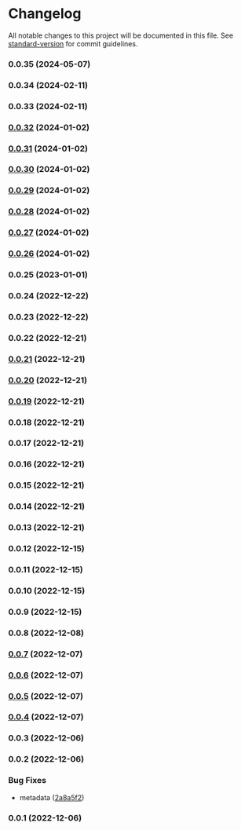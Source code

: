 # Changelog

All notable changes to this project will be documented in this file. See [standard-version](https://github.com/conventional-changelog/standard-version) for commit guidelines.

### 0.0.35 (2024-05-07)

### 0.0.34 (2024-02-11)

### 0.0.33 (2024-02-11)

### [0.0.32](https://github.com/Kikobeats/test/compare/v0.0.31...v0.0.32) (2024-01-02)

### [0.0.31](https://github.com/Kikobeats/test/compare/v0.0.30...v0.0.31) (2024-01-02)

### [0.0.30](https://github.com/Kikobeats/test/compare/v0.0.29...v0.0.30) (2024-01-02)

### [0.0.29](https://github.com/Kikobeats/test/compare/v0.0.28...v0.0.29) (2024-01-02)

### [0.0.28](https://github.com/Kikobeats/test/compare/v0.0.27...v0.0.28) (2024-01-02)

### [0.0.27](https://github.com/Kikobeats/test/compare/v0.0.26...v0.0.27) (2024-01-02)

### [0.0.26](https://github.com/Kikobeats/test/compare/v0.0.25...v0.0.26) (2024-01-02)

### 0.0.25 (2023-01-01)

### 0.0.24 (2022-12-22)

### 0.0.23 (2022-12-22)

### 0.0.22 (2022-12-21)

### [0.0.21](https://github.com/Kikobeats/test/compare/v0.0.20...v0.0.21) (2022-12-21)

### [0.0.20](https://github.com/Kikobeats/test/compare/v0.0.19...v0.0.20) (2022-12-21)

### [0.0.19](https://github.com/Kikobeats/test/compare/v0.0.18...v0.0.19) (2022-12-21)

### 0.0.18 (2022-12-21)

### 0.0.17 (2022-12-21)

### 0.0.16 (2022-12-21)

### 0.0.15 (2022-12-21)

### 0.0.14 (2022-12-21)

### 0.0.13 (2022-12-21)

### 0.0.12 (2022-12-15)

### 0.0.11 (2022-12-15)

### 0.0.10 (2022-12-15)

### 0.0.9 (2022-12-15)

### 0.0.8 (2022-12-08)

### [0.0.7](https://github.com/Kikobeats/test/compare/v0.0.6...v0.0.7) (2022-12-07)

### [0.0.6](https://github.com/Kikobeats/test/compare/v0.0.5...v0.0.6) (2022-12-07)

### [0.0.5](https://github.com/Kikobeats/test/compare/v0.0.4...v0.0.5) (2022-12-07)

### [0.0.4](https://github.com/Kikobeats/test/compare/v0.0.3...v0.0.4) (2022-12-07)

### 0.0.3 (2022-12-06)

### 0.0.2 (2022-12-06)


### Bug Fixes

* metadata ([2a8a5f2](https://github.com/Kikobeats/test/commit/2a8a5f253adb95a8d590c9b187c68ed46df611c2))

### 0.0.1 (2022-12-06)
